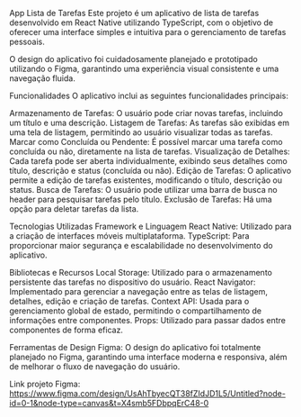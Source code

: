 App Lista de Tarefas
Este projeto é um aplicativo de lista de tarefas desenvolvido em React Native utilizando TypeScript, com o objetivo de oferecer uma interface simples e intuitiva para o gerenciamento de tarefas pessoais.

O design do aplicativo foi cuidadosamente planejado e prototipado utilizando o Figma, garantindo uma experiência visual consistente e uma navegação fluida.

Funcionalidades
O aplicativo inclui as seguintes funcionalidades principais:

Armazenamento de Tarefas: O usuário pode criar novas tarefas, incluindo um título e uma descrição.
Listagem de Tarefas: As tarefas são exibidas em uma tela de listagem, permitindo ao usuário visualizar todas as tarefas.
Marcar como Concluída ou Pendente: É possível marcar uma tarefa como concluída ou não, diretamente na lista de tarefas.
Visualização de Detalhes: Cada tarefa pode ser aberta individualmente, exibindo seus detalhes como título, descrição e status (concluída ou não).
Edição de Tarefas: O aplicativo permite a edição de tarefas existentes, modificando o título, descrição ou status.
Busca de Tarefas: O usuário pode utilizar uma barra de busca no header para pesquisar tarefas pelo título.
Exclusão de Tarefas: Há uma opção para deletar tarefas da lista.

Tecnologias Utilizadas
Framework e Linguagem
React Native: Utilizado para a criação de interfaces móveis multiplataforma.
TypeScript: Para proporcionar maior segurança e escalabilidade no desenvolvimento do aplicativo.

Bibliotecas e Recursos
Local Storage: Utilizado para o armazenamento persistente das tarefas no dispositivo do usuário.
React Navigator: Implementado para gerenciar a navegação entre as telas de listagem, detalhes, edição e criação de tarefas.
Context API: Usada para o gerenciamento global de estado, permitindo o compartilhamento de informações entre componentes.
Props: Utilizado para passar dados entre componentes de forma eficaz.

Ferramentas de Design
Figma: O design do aplicativo foi totalmente planejado no Figma, garantindo uma interface moderna e responsiva, além de melhorar o fluxo de navegação do usuário.

Link projeto Figma: https://www.figma.com/design/UsAhTbyecQT38fZIdJD1L5/Untitled?node-id=0-1&node-type=canvas&t=X4smb5FDbpqErC48-0
